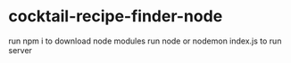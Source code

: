 # cocktail-recipe-finder-node
run npm i to download node modules
run node or nodemon index.js to run server
